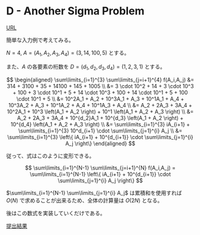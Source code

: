 # D - Another Sigma Problem

[URL](https://atcoder.jp/contests/abc353/tasks/abc353_d)

簡単な入力例で考えてみる。

$N=4, \ A=\left(A_1, A_2, A_3,A_4 \right)=\left(3, 14, 100, 5 \right)$ とする。

また、$A$ の各要素の桁数を $D=\left( d_1,d_2,d_3,d_4 \right)=\left(1,2,3,1 \right)$ とする。

$$
\begin{aligned}
\sum\limits_{i=1}^{3} \sum\limits_{j=i+1}^{4} f(A_i,A_j) &= 314 + 3100 + 35 + 14100 + 145 + 1005 \\
&= 3 \cdot 10^2 + 14 + 3 \cdot 10^3 + 100 + 3 \cdot 10^1 + 5 + 14 \cdot 10^3 + 100 + 14 \cdot 10^1 + 5 + 100 \cdot 10^1 + 5 \\
&= 10^2A_1 + A_2 + 10^3A_1 + A_3 + 10^1A_1 + A_4 + 10^3A_2 + A_3 + 10^1A_2 + A_4 + 10^1A_3 + A_4 \\
&= A_2 + 2A_3 + 3A_4 + 10^2A_1 + 10^3 \left(A_1 + A_2 \right) + 10^1 \left(A_1 + A_2 + A_3 \right) \\
&= A_2 + 2A_3 + 3A_4 + 10^{d_2}A_1 + 10^{d_3} \left(A_1 + A_2 \right) + 10^{d_4} \left(A_1 + A_2 + A_3 \right) \\
&= \sum\limits_{i=1}^{3} iA_{i+1} + \sum\limits_{i=1}^{3} 10^d_{i+1} \cdot \sum\limits_{j=1}^{i} A_j \\
&= \sum\limits_{i=1}^{3} \left\{ iA_{i+1} + 10^{d_{i+1}} \cdot \sum\limits_{j=1}^{i} A_j \right\}
\end{aligned}
$$

従って、式はこのように変形できる。

$$
\sum\limits_{i=1}^{N-1} \sum\limits_{j=i+1}^{N} f(A_i,A_j) = \sum\limits_{i=1}^{N-1} \left\{ iA_{i+1} + 10^{d_{i+1}} \cdot \sum\limits_{j=1}^{i} A_j \right\}
$$

$\sum\limits_{i=1}^{N-1} \sum\limits_{j=1}^{i} A_j$ は累積和を使用すれば $O(N)$ で求めることが出来るため、全体の計算量は $O(2N)$ となる。

後はこの数式を実装していくだけである。

[提出結果](https://atcoder.jp/contests/abc353/submissions/54757093)
